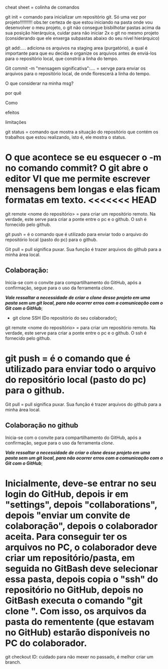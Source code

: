 cheat sheet = colinha de comandos

git init = comando para inicializar um repositório git. Só uma vez por projeto!!!!!!!!!! obs.ter certeza de que estou iniciando na pasta onde vou desenvolver o meu projeto, o git não consegue bisbilhotar pastas acima da sua posição hierárquica, cuidar para não iniciar 2x o git no mesmo projeto (considerando que ele enxerga subpastas abaixo do seu nível hierárquico) 

git add:.... adiciona os arquivos na staging area (purgatório), a qual é importante para que eu decida e organize os arquivos antes de enviá-los para o repositório local, que constrói a linha do tempo. 

Git commit -m "mensagem significativa":....    = servge para enviar os arquivos para o repositório local, de onde florescerá a linha do tempo. 

O que considerar na minha msg?   

por quê

Como

efeitos 

limitações

git status = comando que mostra a situação do repositório que contém os trabalhos que estou realizando, isto é, ele mostra o status. 

O que acontece se eu esquecer o -m no comando commit? O git abre o editor VI que me permite escrever mensagens bem longas e elas ficam formatas em texto. 
<<<<<<< HEAD
=======

git remote <nome do repositório> <ssh> = para criar um repositório remoto. Na verdade, este serve para criar a ponte entre o pc e o github. O ssh é fornecido pelo github.

git push = é o comando que  é utilizado para enviar todo o arquivo do repositório local (pasto do pc)  para o github.

Git pull = pull significa puxar. Sua função é trazer arquivos do github para a minha área local. 

## Colaboração:

Inicia-se com o convite para compartilhamento do GitHub, após a confirmação, segue para o uso da ferramenta _clone_. 

***Vale ressaltar a necessidade de criar o clone desse projeto em uma pasta sem um git local, para não ocorrer erros com a comunicação com o Git com o GitHub***;

* git clone SSH (Do repositório do seu colaborador);

git remote <nome do repositório> <ssh> = para criar um repositório remoto. Na verdade, este serve para criar a ponte entre o pc e o github. O ssh é fornecido pelo github.

git push = é o comando que  é utilizado para enviar todo o arquivo do repositório local (pasto do pc)  para o github.
=======

Git pull = pull significa puxar. Sua função é trazer arquivos do github para a minha área local. 

## Colaboração no github

Inicia-se com o convite para compartilhamento do GitHub, após a confirmação, segue para o uso da ferramenta _clone_. 

***Vale ressaltar a necessidade de criar o clone desse projeto em uma pasta sem um git local, para não ocorrer erros com a comunicação com o Git com o GitHub***;

Inicialmente, deve-se entrar no seu login do GitHub, depois ir em "settings", depois "collaborations", depois "enviar um convite de colaboração", depois o colaborador aceita. Para conseguir ter os arquivos no PC, o colaborador deve criar um repositório/pasta, em seguida no GitBash deve selecionar essa pasta, depois copia o "ssh" do repositório no GitHub, depois no GitBash executa o comando "git clone ". Com isso, os arquivos da pasta do rementente (que estavam no GitHub) estarão disponíveis no PC do colaborador.
=======

git checkout ID: cuidado para não mexer no passado, é melhor criar um branch. 
